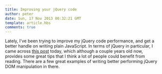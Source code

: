 ```yaml
---
title: Improving your jQuery code
author: peter
date: Sun, 17 Nov 2013 00:32:21 GMT
template: article.hbs
comments: true
---
```


Lately, I've been trying to improve my jQuery code performance, and get a better handle on writing plain JavaScript. In terms of jQuery in particular, I came across [this post](http://24ways.org/2011/your-jquery-now-with-less-suck/) today, which although a couple years old now, provides some great tips that I think a lot of people could benefit from reading. There are a few great examples of writing better performing jQuery DOM manipulation in there.
